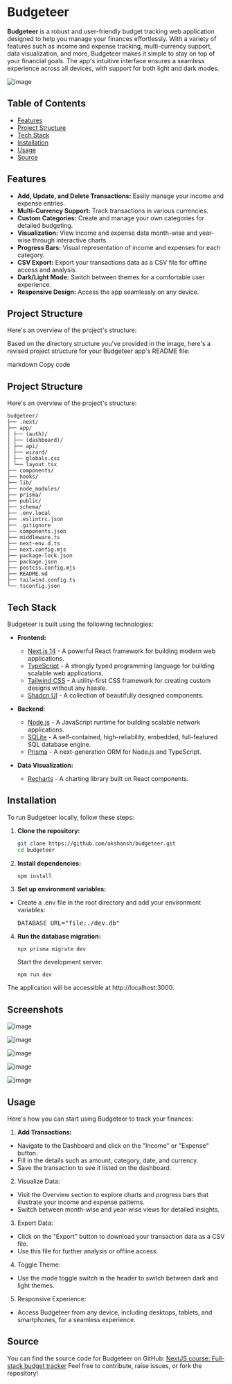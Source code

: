 # Budgeteer

**Budgeteer** is a robust and user-friendly budget tracking web application designed to help you manage your finances effortlessly. With a variety of features such as income and expense tracking, multi-currency support, data visualization, and more, Budgeteer makes it simple to stay on top of your financial goals. The app's intuitive interface ensures a seamless experience across all devices, with support for both light and dark modes.

![image](https://github.com/user-attachments/assets/68ca2d87-ae74-403c-ad48-e9484bd76cc3)


## Table of Contents

- [Features](#features)
- [Project Structure](#project-structure)
- [Tech Stack](#tech-stack)
- [Installation](#installation)
- [Usage](#usage)
- [Source](#source)

## Features

- **Add, Update, and Delete Transactions:** Easily manage your income and expense entries.
- **Multi-Currency Support:** Track transactions in various currencies.
- **Custom Categories:** Create and manage your own categories for detailed budgeting.
- **Visualization:** View income and expense data month-wise and year-wise through interactive charts.
- **Progress Bars:** Visual representation of income and expenses for each category.
- **CSV Export:** Export your transactions data as a CSV file for offline access and analysis.
- **Dark/Light Mode:** Switch between themes for a comfortable user experience.
- **Responsive Design:** Access the app seamlessly on any device.

## Project Structure

Here's an overview of the project's structure:


Based on the directory structure you've provided in the image, here's a revised project structure for your Budgeteer app's README file:

markdown
Copy code
## Project Structure

Here's an overview of the project's structure:

```
budgeteer/
├── .next/
├── app/
│ ├── (auth)/
│ ├── (dashboard)/
│ ├── api/
│ ├── wizard/
│ ├── globals.css
│ └── layout.tsx
├── components/
├── hooks/
├── lib/
├── node_modules/
├── prisma/
├── public/
├── schema/
├── .env.local
├── .eslintrc.json
├── .gitignore
├── components.json
├── middleware.ts
├── next-env.d.ts
├── next.config.mjs
├── package-lock.json
├── package.json
├── postcss.config.mjs
├── README.md
├── tailwind.config.ts
└── tsconfig.json
```

## Tech Stack

Budgeteer is built using the following technologies:

- **Frontend:**
  - [Next.js 14](https://nextjs.org/) - A powerful React framework for building modern web applications.
  - [TypeScript](https://www.typescriptlang.org/) - A strongly typed programming language for building scalable web applications.
  - [Tailwind CSS](https://tailwindcss.com/) - A utility-first CSS framework for creating custom designs without any hassle.
  - [Shadcn UI](https://ui.shadcn.com/) - A collection of beautifully designed components.

- **Backend:**
  - [Node.js](https://nodejs.org/) - A JavaScript runtime for building scalable network applications.
  - [SQLite](https://www.sqlite.org/index.html) - A self-contained, high-reliability, embedded, full-featured SQL database engine.
  - [Prisma](https://www.prisma.io/) - A next-generation ORM for Node.js and TypeScript.
  
- **Data Visualization:**
  - [Recharts](https://recharts.org/en-US/) - A charting library built on React components.

## Installation

To run Budgeteer locally, follow these steps:

1. **Clone the repository:**

   ```bash
   git clone https://github.com/akshansh/budgeteer.git
   cd budgeteer
2. **Install dependencies:**

   ```bash
   npm install
   ```
3. **Set up environment variables:**
  - Create a .env file in the root directory and add your environment variables:

    <pre>DATABASE_URL="file:./dev.db"</pre>
4. **Run the database migration:**

    ```
    npx prisma migrate dev
    ```
    Start the development server:

    ```
    npm run dev
    ```
The application will be accessible at http://localhost:3000.

## Screenshots
![image](https://github.com/user-attachments/assets/f72b08d6-0191-42ba-bfba-3bed09724fc1)

![image](https://github.com/user-attachments/assets/afbae185-0503-44e0-8816-de5a2de1d99f)

![image](https://github.com/user-attachments/assets/8513ec76-b8ab-4629-9273-41184929c990)

![image](https://github.com/user-attachments/assets/2bef4aa6-9bf2-4604-9089-2de8873a540c)

![image](https://github.com/user-attachments/assets/aec76663-08b0-4f20-9a96-3d19f0e38fa2)


## Usage
Here's how you can start using Budgeteer to track your finances:

 1. **Add Transactions:**

 - Navigate to the Dashboard  and click on the "Income" or "Expense" button.
 - Fill in the details such as amount, category, date, and currency.
 - Save the transaction to see it listed on the dashboard.
 2. Visualize Data:

 - Visit the Overview section to explore charts and progress bars that illustrate your income and expense patterns.
 - Switch between month-wise and year-wise views for detailed insights.
 3. Export Data:

 - Click on the "Export" button to download your transaction data as a CSV file.
 - Use this file for further analysis or offline access.
 4. Toggle Theme:

 - Use the mode toggle switch in the header to switch between dark and light themes.
 5. Responsive Experience:

 - Access Budgeteer from any device, including desktops, tablets, and smartphones, for a seamless experience.
## Source
You can find the source code for Budgeteer on GitHub:
[NextJS course: Full-stack budget tracker](https://youtu.be/nANLXwxZxks?si=Ml9H7EcD-YqKtopB)
Feel free to contribute, raise issues, or fork the repository!
